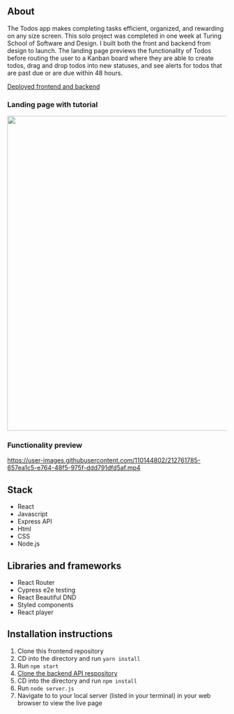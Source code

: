 ## About

The Todos app makes completing tasks efficient, organized, and rewarding on any size screen. This solo project was completed in one week at Turing School of Software and Design. I built both the front and backend from design to launch. The landing page previews the functionality of Todos before routing the user to a Kanban board where they are able to create todos, drag and drop todos into new statuses, and see alerts for todos that are past due or are due within 48 hours.

[Deployed frontend and backend](https://todos-5r2v4wkwe-nalito223.vercel.app/todos) 

### Landing page with tutorial
<img width="721" a src="https://user-images.githubusercontent.com/110144802/212764775-9e5c022a-6e09-44ac-906e-0d904f312229.png">

### Functionality preview
https://user-images.githubusercontent.com/110144802/212761785-657ea1c5-e764-48f5-975f-ddd791dfd5af.mp4

## Stack
- React
- Javascript
- Express API
- Html 
- CSS
- Node.js

## Libraries and frameworks
- React Router
- Cypress e2e testing
- React Beautiful DND
- Styled components 
- React player 

## Installation instructions
1. Clone this frontend repository 
2. CD into the directory and run `yarn install`
3. Run `npm start`
4. [Clone the backend API respository](https://github.com/nalito223/api-todos)
5. CD into the directory and run `npm install`
6. Run `node server.js`
7. Navigate to to your local server (listed in your terminal) in your web browser to view the live page
